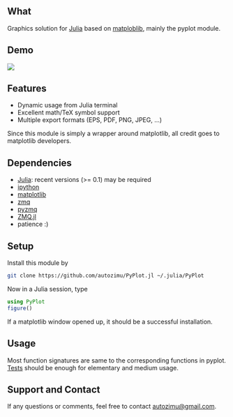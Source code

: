 ## What

Graphics solution for [Julia][] based on [matploblib][], mainly the pyplot
module.

## Demo

<a href="http://youtu.be/XCQeqiHixQ0"><img
src="https://raw.github.com/autozimu/PyPlot.jl/master/youtube-screenshot.png"/></a>


## Features

* Dynamic usage from Julia terminal
* Excellent math/TeX symbol support
* Multiple export formats (EPS, PDF, PNG, JPEG, ...)

Since this module is simply a wrapper around matplotlib, all credit goes
to matplotlib developers.

## Dependencies

- [Julia](https://github.com/JuliaLang/julia): recent versions (>= 0.1)
  may be required
- [ipython](http://ipython.org/)
- [matplotlib](http://matplotlib.org/)
- [zmq](http://www.zeromq.org/)
- [pyzmq](http://www.zeromq.org/bindings:python)
- [ZMQ.jl](https://github.com/aviks/ZMQ.jl)
- patience :)

## Setup

Install this module by

```bash
git clone https://github.com/autozimu/PyPlot.jl ~/.julia/PyPlot
```

Now in a Julia session, type

```julia
using PyPlot
figure()
```

If a matplotlib window opened up, it should be a successful installation.

## Usage

Most function signatures are same to the corresponding functions in
pyplot. [Tests][test] should be enough for elementary and medium usage.

[test]: https://github.com/autozimu/PyPlot.jl/tree/master/test

## Support and Contact

If any questions or comments, feel free to contact <autozimu@gmail.com>.

[Julia]: http://julialang.org/ "The Julia Language"
[matploblib]: http://matplotlib.org/ "matplotlib"
